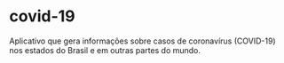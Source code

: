 # covid-19
Aplicativo que gera informações sobre casos de coronavírus (COVID-19) nos estados do Brasil e em outras partes do mundo.

